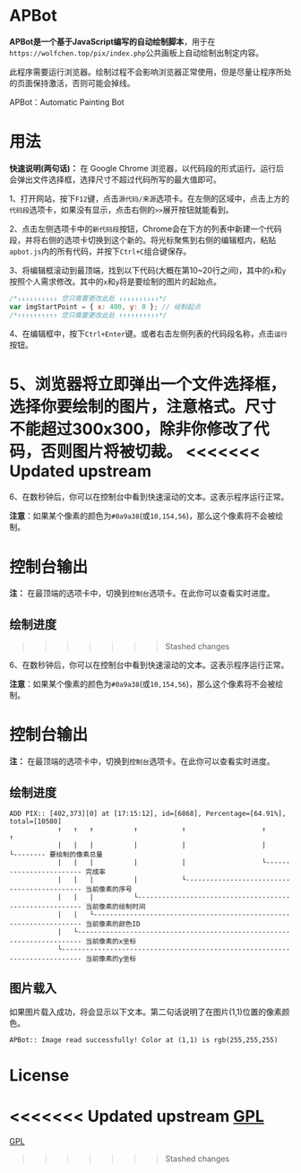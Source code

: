 # APBot

**APBot是一个基于JavaScript编写的自动绘制脚本**，用于在`https://wolfchen.top/pix/index.php`公共画板上自动绘制出制定内容。

此程序需要运行浏览器。绘制过程不会影响浏览器正常使用，但是尽量让程序所处的页面保持激活，否则可能会掉线。

APBot：Automatic Painting Bot

# 用法

**快速说明(两句话)：** 在 Google Chrome 浏览器，以代码段的形式运行。运行后会弹出文件选择框，选择尺寸不超过代码所写的最大值即可。

1、打开网站，按下`F12`键，点击`源代码/来源`选项卡。在左侧的区域中，点击上方的`代码段`选项卡，如果没有显示，点击右侧的`>>`展开按钮就能看到。

<!-- ![](https://github.com/yzl3014/APBot/assets/79385954/c21aaf55-baa2-4c36-8054-1269d36d8cc5) -->

2、点击左侧选项卡中的`新代码段`按钮，Chrome会在下方的列表中新建一个代码段，并将右侧的选项卡切换到这个新的。将光标聚焦到右侧的编辑框内，粘贴`apbot.js`内的所有代码，并按下`Ctrl+C`组合键保存。

<!-- > ![](https://github.com/yzl3014/APBot/assets/79385954/e8af93db-1471-4fd4-b3a0-2479a3e7e803) -->

<!-- > ![](https://github.com/yzl3014/APBot/assets/79385954/4d5bba06-5d98-410d-bb7c-e1ca6f18a346) -->


3、将编辑框滚动到最顶端，找到以下代码(大概在第10~20行之间)，其中的`x`和`y`按照个人需求修改。其中的`x`和`y`将是要绘制的图片的起始点。

```javascript
/*↓↓↓↓↓↓↓↓↓↓ 您只需要更改此处 ↓↓↓↓↓↓↓↓↓↓*/
var imgStartPoint = { x: 400, y: 0 }; // 绘制起点
/*↑↑↑↑↑↑↑↑↑↑ 您只需要更改此处 ↑↑↑↑↑↑↑↑↑↑*/
```

4、在编辑框中，按下`Ctrl+Enter`键。或者右击左侧列表的代码段名称，点击`运行`按钮。

5、浏览器将立即弹出一个文件选择框，选择你要绘制的图片，注意格式。**尺寸不能超过300x300，除非你修改了代码**，否则图片将被切裁。
<<<<<<< Updated upstream
=======

6、在数秒钟后，你可以在控制台中看到快速滚动的文本。这表示程序运行正常。

**注意**：如果某个像素的颜色为`#0a9a38`(或`10,154,56`)，那么这个像素将不会被绘制。

# 控制台输出

**注：** 在最顶端的选项卡中，切换到`控制台`选项卡。在此你可以查看实时进度。

## 绘制进度
>>>>>>> Stashed changes

6、在数秒钟后，你可以在控制台中看到快速滚动的文本。这表示程序运行正常。

**注意**：如果某个像素的颜色为`#0a9a38`(或`10,154,56`)，那么这个像素将不会被绘制。

# 控制台输出

**注：** 在最顶端的选项卡中，切换到`控制台`选项卡。在此你可以查看实时进度。

## 绘制进度

<!-- > ![](https://github.com/yzl3014/APBot/assets/79385954/35264337-0c62-4abe-b4ff-ab9ce6092cee) -->

```text
ADD PIX:: [402,373][0] at [17:15:12], id=[6868], Percentage=[64.91%], total=[10580]
            ↑   ↑   ↑          ↑           ↑                   ↑               ↑
            |   |   |          |           |                   |               └-------- 要绘制的像素总量
            |   |   |          |           |                   └------------------------ 完成率
            |   |   |          |           └-------------------------------------------- 当前像素的序号
            |   |   |          └-------------------------------------------------------- 当前像素的绘制时间
            |   |   └------------------------------------------------------------------- 当前像素的颜色ID
            |   └----------------------------------------------------------------------- 当前像素的x坐标
            └--------------------------------------------------------------------------- 当前像素的y坐标

```

## 图片载入

如果图片载入成功，将会显示以下文本。第二句话说明了在图片(1,1)位置的像素颜色。
```text
APBot:: Image read successfully! Color at (1,1) is rgb(255,255,255)
```

# License

<<<<<<< Updated upstream
[GPL](https://github.com/yzl3014/APBot/blob/main/LICENSE)
=======
[GPL](https://github.com/yzl3014/APBot/blob/main/LICENSE)
>>>>>>> Stashed changes
